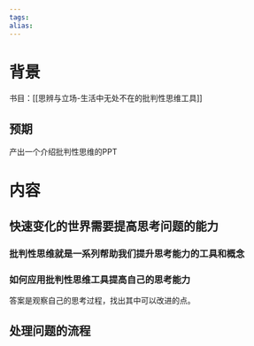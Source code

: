 ```yaml
---
tags: 
alias:
---
```


# 背景
书目：[[思辨与立场-生活中无处不在的批判性思维工具]]

## 预期

产出一个介绍批判性思维的PPT


# 内容

## 快速变化的世界需要提高思考问题的能力

### 批判性思维就是一系列帮助我们提升思考能力的工具和概念

### 如何应用批判性思维工具提高自己的思考能力

答案是观察自己的思考过程，找出其中可以改进的点。

## 处理问题的流程







